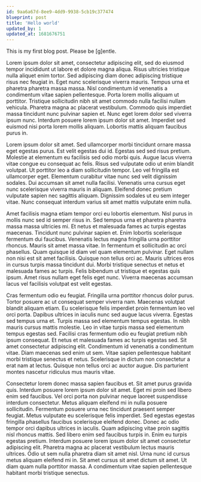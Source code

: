 ```yaml
---
id: 9aa6a67d-8ee9-4dd9-9938-5cb19c377474
blueprint: post
title: 'Hello world'
updated_by: 1
updated_at: 1681676751
---
```

This is my first blog post. Please be \[g]entle.

Lorem ipsum dolor sit amet, consectetur adipiscing elit, sed do eiusmod tempor incididunt ut labore et dolore magna aliqua. Risus ultricies tristique nulla aliquet enim tortor. Sed adipiscing diam donec adipiscing tristique risus nec feugiat in. Eget nunc scelerisque viverra mauris. Tempus urna et pharetra pharetra massa massa. Nisl condimentum id venenatis a condimentum vitae sapien pellentesque. Porta lorem mollis aliquam ut porttitor. Tristique sollicitudin nibh sit amet commodo nulla facilisi nullam vehicula. Pharetra magna ac placerat vestibulum. Commodo quis imperdiet massa tincidunt nunc pulvinar sapien et. Nunc eget lorem dolor sed viverra ipsum nunc. Interdum posuere lorem ipsum dolor sit amet. Imperdiet sed euismod nisi porta lorem mollis aliquam. Lobortis mattis aliquam faucibus purus in.

Lorem ipsum dolor sit amet. Sed ullamcorper morbi tincidunt ornare massa eget egestas purus. Est velit egestas dui id. Egestas sed sed risus pretium. Molestie at elementum eu facilisis sed odio morbi quis. Augue lacus viverra vitae congue eu consequat ac felis. Risus sed vulputate odio ut enim blandit volutpat. Ut porttitor leo a diam sollicitudin tempor. Leo vel fringilla est ullamcorper eget. Elementum curabitur vitae nunc sed velit dignissim sodales. Dui accumsan sit amet nulla facilisi. Venenatis urna cursus eget nunc scelerisque viverra mauris in aliquam. Eleifend donec pretium vulputate sapien nec sagittis aliquam. Dignissim sodales ut eu sem integer vitae. Nunc consequat interdum varius sit amet mattis vulputate enim nulla.

Amet facilisis magna etiam tempor orci eu lobortis elementum. Nisl purus in mollis nunc sed id semper risus in. Sed tempus urna et pharetra pharetra massa massa ultricies mi. Et netus et malesuada fames ac turpis egestas maecenas. Tincidunt nunc pulvinar sapien et. Enim lobortis scelerisque fermentum dui faucibus. Venenatis lectus magna fringilla urna porttitor rhoncus. Mauris sit amet massa vitae. In fermentum et sollicitudin ac orci phasellus. Quam quisque id diam vel quam elementum pulvinar. Eget nullam non nisi est sit amet facilisis. Quisque non tellus orci ac. Mauris ultrices eros in cursus turpis massa tincidunt dui. Morbi tristique senectus et netus et malesuada fames ac turpis. Felis bibendum ut tristique et egestas quis ipsum. Amet risus nullam eget felis eget nunc. Viverra maecenas accumsan lacus vel facilisis volutpat est velit egestas.

Cras fermentum odio eu feugiat. Fringilla urna porttitor rhoncus dolor purus. Tortor posuere ac ut consequat semper viverra nam. Maecenas volutpat blandit aliquam etiam. Eu scelerisque felis imperdiet proin fermentum leo vel orci porta. Dapibus ultrices in iaculis nunc sed augue lacus viverra. Egestas sed tempus urna et. Turpis massa sed elementum tempus egestas. In nibh mauris cursus mattis molestie. Leo in vitae turpis massa sed elementum tempus egestas sed. Facilisi cras fermentum odio eu feugiat pretium nibh ipsum consequat. Et netus et malesuada fames ac turpis egestas sed. Sit amet consectetur adipiscing elit. Condimentum id venenatis a condimentum vitae. Diam maecenas sed enim ut sem. Vitae sapien pellentesque habitant morbi tristique senectus et netus. Scelerisque in dictum non consectetur a erat nam at lectus. Quisque non tellus orci ac auctor augue. Dis parturient montes nascetur ridiculus mus mauris vitae.

Consectetur lorem donec massa sapien faucibus et. Sit amet purus gravida quis. Interdum posuere lorem ipsum dolor sit amet. Eget mi proin sed libero enim sed faucibus. Vel orci porta non pulvinar neque laoreet suspendisse interdum consectetur. Metus aliquam eleifend mi in nulla posuere sollicitudin. Fermentum posuere urna nec tincidunt praesent semper feugiat. Metus vulputate eu scelerisque felis imperdiet. Sed egestas egestas fringilla phasellus faucibus scelerisque eleifend donec. Donec ac odio tempor orci dapibus ultrices in iaculis. Quam adipiscing vitae proin sagittis nisl rhoncus mattis. Sed libero enim sed faucibus turpis in. Enim eu turpis egestas pretium. Interdum posuere lorem ipsum dolor sit amet consectetur adipiscing elit. Pharetra magna ac placerat vestibulum lectus mauris ultrices. Odio ut sem nulla pharetra diam sit amet nisl. Urna nunc id cursus metus aliquam eleifend mi in. Sit amet cursus sit amet dictum sit amet. Ut diam quam nulla porttitor massa. A condimentum vitae sapien pellentesque habitant morbi tristique senectus.